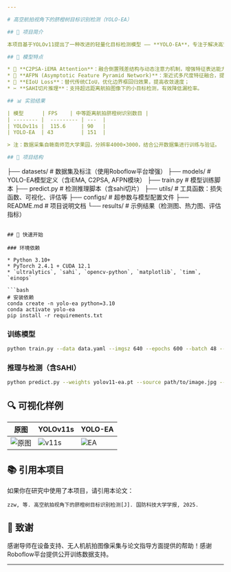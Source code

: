 ```yaml
---

# 高空航拍视角下的脐橙树目标识别检测（YOLO-EA）

## 📌 项目简介

本项目基于YOLOv11提出了一种改进的轻量化目标检测模型 —— **YOLO-EA**，专注于解决高空航拍图像中脐橙树检测任务中存在的小目标识别难、复杂背景干扰强和实时性要求高等问题。项目引入了**C2PSA-iEMA注意力机制**、**AFPN特征融合网络**及**EIoU损失函数**等创新组件，并结合**SAHI切片辅助推理**策略，显著提升了小目标检测精度和鲁棒性。

## 🌟 模型特点

* 🧠 **C2PSA-iEMA Attention**：融合倒置残差结构与动态注意力机制，增强特征表达能力；
* 🧱 **AFPN (Asymptotic Feature Pyramid Network)**：渐近式多尺度特征融合，提升模型对不同尺度目标的适应能力；
* 🎯 **EIoU Loss**：替代传统CIoU，优化边界框回归效果，提高收敛速度；
* ✂️ **SAHI切片推理**：支持超远距离航拍图像下的小目标检测，有效降低漏检率。

## 📊 实验结果

| 模型      | FPS    | 中等距离航拍脐橙树识别数目 |
| -------- |  --------- | ---  |
| YOLOv11s |  115.6     | 90   |
| YOLO-EA  | 43         | 151  |

> 注：数据采集自赣南师范大学果园，分辨率4000×3000，结合公开数据集进行训练与验证。

## 📁 项目结构

```
├── datasets/           # 数据集及标注（使用Roboflow平台增强）
├── models/             # YOLO-EA模型定义（含iEMA, C2PSA, AFPN模块）
├── train.py            # 模型训练脚本
├── predict.py          # 检测推理脚本（含sahi切片）
├── utils/              # 工具函数：损失函数、可视化、评估等
├── configs/            # 超参数与模型配置文件
├── README.md           # 项目说明文档
└── results/            # 示例结果（检测图、热力图、评估指标）
```

## 🚀 快速开始

### 环境依赖

* Python 3.10+
* PyTorch 2.4.1 + CUDA 12.1
* `ultralytics`, `sahi`, `opencv-python`, `matplotlib`, `timm`, `einops`

```bash
# 安装依赖
conda create -n yolo-ea python=3.10
conda activate yolo-ea
pip install -r requirements.txt
```

### 训练模型

```bash
python train.py --data data.yaml --imgsz 640 --epochs 600 --batch 48 --device 0
```

### 推理与检测（含SAHI）

```bash
python predict.py --weights yolov11-ea.pt --source path/to/image.jpg --sahi
```

## 🔍 可视化样例

| 原图                     | YOLOv11s                  | YOLO-EA               |
| ---------------------- | ------------------------- | --------------------- |
| ![原图](results/raw.jpg) | ![v11s](results/v11s.jpg) | ![EA](results/ea.jpg) |

## 📚 引用本项目

如果你在研究中使用了本项目，请引用本论文：

```
zzw, 等. 高空航拍视角下的脐橙树目标识别检测[J]. 国防科技大学学报, 2025.
```

## 🧠 致谢

感谢导师在设备支持、无人机航拍图像采集与论文指导方面提供的帮助！感谢Roboflow平台提供公开训练数据支持。

---
```


